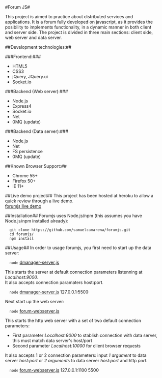 #Forum JS#

This project is aimed to practice about distributed services and applications. It is a forum fully developed on javascript, as it provides the posibility to implements functionality, in a dynamic manner in both client and server side. The project is divided in three main sections: client side, web server and data server. 

##Development technologies:##

###Frontend:###
* HTML5
* CSS3
* jQuery, JQuery.ui
* Socket.io

###Backend (Web server):###
* Node.js
* Express4
* Socket.io
* Net
* 0MQ (update)

###Backend (Data server):###
* Node.js
* Net
* FS persistence
* 0MQ (update)

##Known Browser Support:##
* Chrome 55+
* Firefox 50+
* IE 11+

##Live demo project##
This project has been hosted at heroku to allow a quick review through a live demo.  
[forumjs live demo](http://website-samuelcamarena.herokuapp.com/forumjs/)

##Installation##
Forumjs uses Node.js/npm (this assumes you have Node.js/npm installed already):

`  git clone https://github.com/samuelcamarena/forumjs.git`  
`  cd forumjs/`  
`  npm install`  

##Usage##
In order to usage forumjs, you first need to start up the data server:  

`  node` [dmanager-server.js](https://github.com/samuelcamarena/forumjs/blob/master/dmanager-server.js)  

This starts the server at default connection parameters listenning at *Localhost:9000*.  
It also accepts connection paramaters host:port.  

`  node` [dmanager-server.js](https://github.com/samuelcamarena/forumjs/blob/master/dmanager-server.js)  127.0.0.1:5500

Next start up the web server:  

`  node` [forum-webserver.js](https://github.com/samuelcamarena/forumjs/blob/master/forum-webserver.js)  

This starts the http web server with a set of two default connection parameters:  
 - First parameter *Localhost:9000* to stablish connection with data server, this must match data server's host/port  
 - Second parameter *Localhost:10000* for client browser requests  

It also accepts 1 or 2 connection parameters: input *1 argument* to data server *host:port* or *2 arguments* to data server *host:port* and http *port*.

`  node` [forum-webserver.js](https://github.com/samuelcamarena/forumjs/blob/master/forum-webserver.js)  127.0.0.1:1100 5500